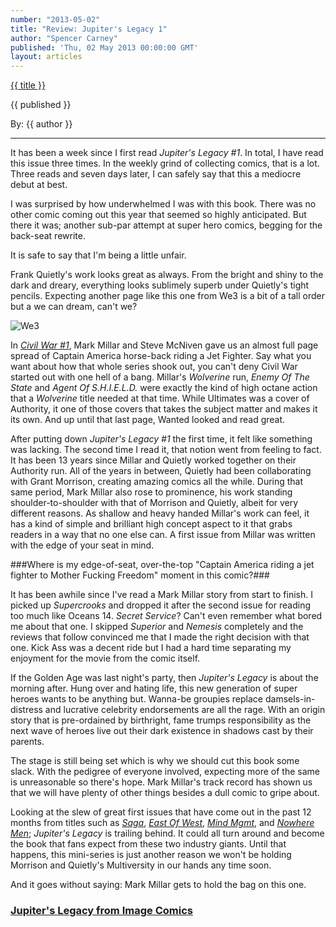 ```yaml
---
number: "2013-05-02"
title: "Review: Jupiter's Legacy 1"
author: "Spencer Carney"
published: 'Thu, 02 May 2013 00:00:00 GMT'
layout: articles
---
```


<a href="../posts/{{ number }}.html" class='postTitleLink'><p class='postTitle'>{{ title }}</p></a>
<p class='postPublished'>{{ published }}</p>
<p class='postAuthor'>By: {{ author }}</p>
<hr>

It has been a week since I first read *Jupiter's Legacy #1*. In total, I have read this issue three times. In the weekly grind of collecting comics, that is a lot. Three reads and seven days later, I can safely say that this a mediocre debut at best.  
  
I was surprised by how underwhelmed I was with this book. There was no other comic coming out this year that seemed so highly anticipated. But there it was; another sub-par attempt at super hero comics, begging for the back-seat rewrite.  
  
It is safe to say that I'm being a little unfair.  
  
Frank Quietly's work looks great as always. From the bright and shiny to the dark and dreary, everything looks sublimely superb under Quietly's tight pencils. Expecting another page like this one from We3 is a bit of a tall order but a we can dream, can't we?  
  
<img class='articlesImgCenter' src="http://www.crackcomicks.com/images/We3,-p06-&-07-CMYK@150dpi.jpg" title="We3" />
  
In [*Civil War #1*](http://www.amazon.com/gp/product/078512179X/ref=as_li_ss_tl?ie=UTF8&camp=1789&creative=390957&creativeASIN=078512179X&linkCode=as2&tag=indestart-20), Mark Millar and Steve McNiven gave us an almost full page spread of Captain America horse-back riding a Jet Fighter. Say what you want about how that whole series shook out, you can't deny Civil War started out with one hell of a bang. Millar's *Wolverine* run, *Enemy Of The State* and *Agent Of S.H.I.E.L.D.* were exactly the kind of high octane action that a *Wolverine* title needed at that time. While Ultimates was a cover of Authority, it one of those covers that takes the subject matter and makes it its own. And up until that last page, Wanted looked and read great.  
  
After putting down *Jupiter's Legacy #1* the first time, it felt like something was lacking. The second time I read it, that notion went from feeling to fact. It has been 13 years since Millar and Quietly worked together on their Authority run. All of the years in between, Quietly had been collaborating with Grant Morrison, creating amazing comics all the while. During that same period, Mark Millar also rose to prominence, his work standing shoulder-to-shoulder with that of Morrison and Quietly, albeit for very different reasons. As shallow and heavy handed Millar's work can feel, it has a kind of simple and brilliant high concept aspect to it that grabs readers in a way that no one else can. A first issue from Millar was written with the edge of your seat in mind.  
  
###Where is my edge-of-seat, over-the-top "Captain America riding a jet fighter to Mother Fucking Freedom" moment in this comic?###  
  
It has been awhile since I've read a Mark Millar story from start to finish. I picked up *Supercrooks* and dropped it after the second issue for reading too much like Oceans 14. *Secret Service*? Can't even remember what bored me about that one. I skipped *Superior* and *Nemesis* completely and the reviews that follow convinced me that I made the right decision with that one. Kick Ass was a decent ride but I had a hard time separating my enjoyment for the movie from the comic itself.  
  
If the Golden Age was last night's party, then *Jupiter's Legacy* is about the morning after. Hung over and hating life, this new generation of super heroes wants to be anything but. Wanna-be groupies replace damsels-in-distress and lucrative celebrity endorsements are all the rage. With an origin story that is pre-ordained by birthright, fame trumps responsibility as the next wave of heroes live out their dark existence in shadows cast by their parents.  
  
The stage is still being set which is why we should cut this book some slack. With the pedigree of everyone involved, expecting more of the same is unreasonable so there's hope. Mark Millar's track record has shown us that we will have plenty of other things besides a dull comic to gripe about.  
  
Looking at the slew of great first issues that have come out in the past 12 months from titles such as [*Saga*](http://www.amazon.com/gp/product/1607066017/ref=as_li_ss_tl?ie=UTF8&camp=1789&creative=390957&creativeASIN=1607066017&linkCode=as2&tag=indestart-20), [*East Of West*](http://www.comixology.com/East-of-West/comics-series/9854), [*Mind Mgmt*](http://www.amazon.com/gp/product/1595827978/ref=as_li_ss_tl?ie=UTF8&camp=1789&creative=390957&creativeASIN=1595827978&linkCode=as2&tag=indestart-20), and [*Nowhere Men*](http://www.comixology.com/Nowhere-Men/comics-series/9052); *Jupiter's Legacy* is trailing behind. It could all turn around and become the book that fans expect from these two industry giants. Until that happens, this mini-series is just another reason we won't be holding Morrison and Quietly's Multiversity in our hands any time soon.  
  
And it goes without saying: Mark Millar gets to hold the bag on this one.  
  
<h3><a href="http://www.imagecomics.com/comics/5497/Jupiters-Legacy-1-br-cover-A-Quitely">Jupiter's Legacy from Image Comics</a></h3>
